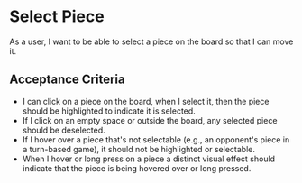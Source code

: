 # Select Piece

As a user, I want to be able to select a piece on the board so that I can move it.

## Acceptance Criteria
- I can click on a piece on the board, when I select it, then the piece should be highlighted to indicate it is selected.
- If I click on an empty space or outside the board, any selected piece should be deselected.
- If I hover over a piece that's not selectable (e.g., an opponent's piece in a turn-based game), it should not be highlighted or selectable.
- When I hover or long press on a piece a distinct visual effect should indicate that the piece is being hovered over or long pressed.